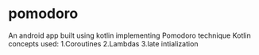 # pomodoro
An android app built using kotlin implementing Pomodoro technique
Kotlin concepts used:
1.Coroutines
2.Lambdas
3.late intialization
